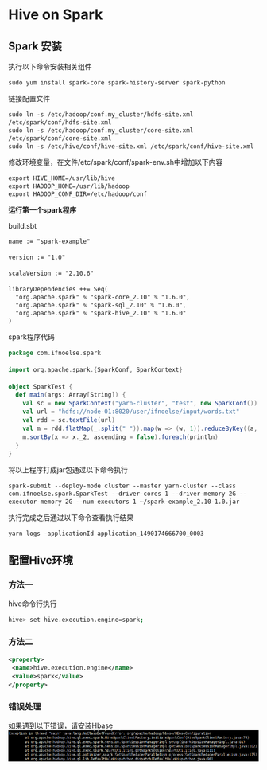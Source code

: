 # Hive on Spark

## Spark 安装
执行以下命令安装相关组件
``` shell
sudo yum install spark-core spark-history-server spark-python
```
链接配置文件
``` shell
sudo ln -s /etc/hadoop/conf.my_cluster/hdfs-site.xml /etc/spark/conf/hdfs-site.xml
sudo ln -s /etc/hadoop/conf.my_cluster/core-site.xml /etc/spark/conf/core-site.xml
sudo ln -s /etc/hive/conf/hive-site.xml /etc/spark/conf/hive-site.xml
```
修改环境变量，在文件/etc/spark/conf/spark-env.sh中增加以下内容
``` shell
export HIVE_HOME=/usr/lib/hive
export HADOOP_HOME=/usr/lib/hadoop
export HADOOP_CONF_DIR=/etc/hadoop/conf
```
**运行第一个spark程序**

build.sbt
```
name := "spark-example"

version := "1.0"

scalaVersion := "2.10.6"

libraryDependencies ++= Seq(
  "org.apache.spark" % "spark-core_2.10" % "1.6.0",
  "org.apache.spark" % "spark-sql_2.10" % "1.6.0",
  "org.apache.spark" % "spark-hive_2.10" % "1.6.0"
)
```
spark程序代码
``` scala
package com.ifnoelse.spark

import org.apache.spark.{SparkConf, SparkContext}

object SparkTest {
  def main(args: Array[String]) {
    val sc = new SparkContext("yarn-cluster", "test", new SparkConf())
    val url = "hdfs://node-01:8020/user/ifnoelse/input/words.txt"
    val rdd = sc.textFile(url)
    val m = rdd.flatMap(_.split(" ")).map(w => (w, 1)).reduceByKey((a, b) => a + b)
    m.sortBy(x => x._2, ascending = false).foreach(println)
  }
}
```
将以上程序打成jar包通过以下命令执行
``` shell
spark-submit --deploy-mode cluster --master yarn-cluster --class com.ifnoelse.spark.SparkTest --driver-cores 1 --driver-memory 2G --executor-memory 2G --num-executors 1 ~/spark-example_2.10-1.0.jar
```
执行完成之后通过以下命令查看执行结果
``` shell
yarn logs -applicationId application_1490174666700_0003
```

## 配置Hive环境

### 方法一
hive命令行执行
```bash
hive> set hive.execution.engine=spark;
```
### 方法二

``` xml
<property>
 <name>hive.execution.engine</name>
 <value>spark</value>
</property>
```

### 错误处理
如果遇到以下错误，请安装Hbase
![](../img/hive_spark_error.png)
